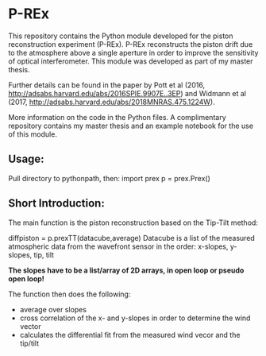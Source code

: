 
# P-REx

This repository contains the Python module developed for the piston reconstruction experiment (P-REx).
P-REx reconstructs the piston drift due to the atmosphere above a single aperture in order to improve the sensitivity of optical interferometer. This module was developed as part of my master thesis.

Further details can be found in the paper by Pott et al (2016, http://adsabs.harvard.edu/abs/2016SPIE.9907E..3EP) and Widmann et al (2017, http://adsabs.harvard.edu/abs/2018MNRAS.475.1224W).

More information on the code in the Python files.
A complimentary repository contains my master thesis and an example notebook for the use of this module. 


## Usage:
Pull directory to pythonpath, then:
import prex
p = prex.Prex()

## Short Introduction:

The main function is the piston reconstruction based on the Tip-Tilt method:

diffpiston = p.prexTT(datacube,average)
Datacube is a list of the measured atmospheric data from the wavefront sensor in the order:
x-slopes, y-slopes, tip, tilt

**The slopes have to be a list/array of 2D arrays, in open loop or pseudo open loop!**

The function then does the following:
- average over slopes
- cross correlation of the x- and y-slopes in order to determine the wind vector
- calculates the differential fit from the measured wind vecor and the tip/tilt
